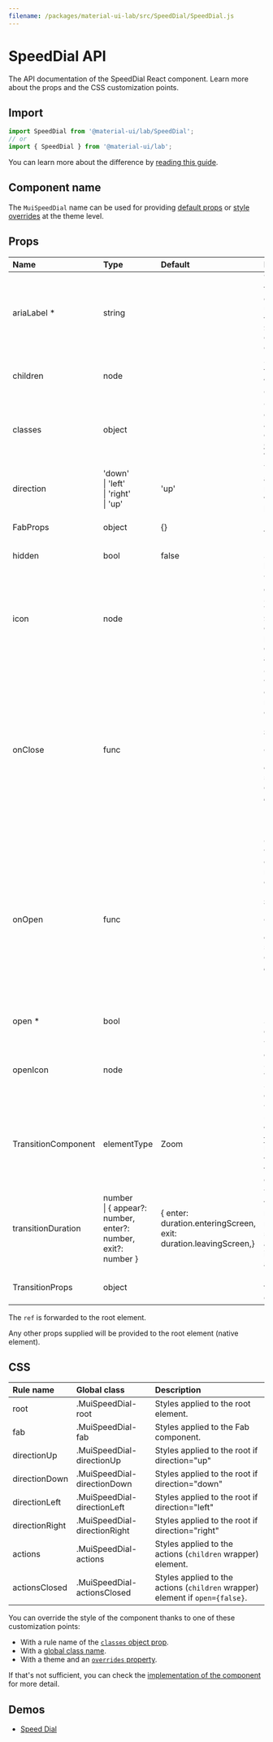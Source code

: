 ```yaml
---
filename: /packages/material-ui-lab/src/SpeedDial/SpeedDial.js
---
```


<!--- This documentation is automatically generated, do not try to edit it. -->

# SpeedDial API

<p class="description">The API documentation of the SpeedDial React component. Learn more about the props and the CSS customization points.</p>

## Import

```js
import SpeedDial from '@material-ui/lab/SpeedDial';
// or
import { SpeedDial } from '@material-ui/lab';
```

You can learn more about the difference by [reading this guide](/guides/minimizing-bundle-size/).



## Component name

The `MuiSpeedDial` name can be used for providing [default props](/customization/globals/#default-props) or [style overrides](/customization/globals/#css) at the theme level.

## Props

| Name | Type | Default | Description |
|:-----|:-----|:--------|:------------|
| <span class="prop-name required">ariaLabel&nbsp;*</span> | <span class="prop-type">string</span> |  | The aria-label of the button element. Also used to provide the `id` for the `SpeedDial` element and its children. |
| <span class="prop-name">children</span> | <span class="prop-type">node</span> |  | SpeedDialActions to display when the SpeedDial is `open`. |
| <span class="prop-name">classes</span> | <span class="prop-type">object</span> |  | Override or extend the styles applied to the component. See [CSS API](#css) below for more details. |
| <span class="prop-name">direction</span> | <span class="prop-type">'down'<br>&#124;&nbsp;'left'<br>&#124;&nbsp;'right'<br>&#124;&nbsp;'up'</span> | <span class="prop-default">'up'</span> | The direction the actions open relative to the floating action button. |
| <span class="prop-name">FabProps</span> | <span class="prop-type">object</span> | <span class="prop-default">{}</span> | Props applied to the [`Fab`](/api/fab/) element. |
| <span class="prop-name">hidden</span> | <span class="prop-type">bool</span> | <span class="prop-default">false</span> | If `true`, the SpeedDial will be hidden. |
| <span class="prop-name">icon</span> | <span class="prop-type">node</span> |  | The icon to display in the SpeedDial Fab. The `SpeedDialIcon` component provides a default Icon with animation. |
| <span class="prop-name">onClose</span> | <span class="prop-type">func</span> |  | Callback fired when the component requests to be closed.<br><br>**Signature:**<br>`function(event: object, reason: string) => void`<br>*event:* The event source of the callback.<br>*reason:* Can be: `"toggle"`, `"blur"`, `"mouseLeave"`, `"escapeKeyDown"`. |
| <span class="prop-name">onOpen</span> | <span class="prop-type">func</span> |  | Callback fired when the component requests to be open.<br><br>**Signature:**<br>`function(event: object, reason: string) => void`<br>*event:* The event source of the callback.<br>*reason:* Can be: `"toggle"`, `"focus"`, `"mouseEnter"`. |
| <span class="prop-name required">open&nbsp;*</span> | <span class="prop-type">bool</span> |  | If `true`, the SpeedDial is open. |
| <span class="prop-name">openIcon</span> | <span class="prop-type">node</span> |  | The icon to display in the SpeedDial Fab when the SpeedDial is open. |
| <span class="prop-name">TransitionComponent</span> | <span class="prop-type">elementType</span> | <span class="prop-default">Zoom</span> | The component used for the transition. [Follow this guide](/components/transitions/#transitioncomponent-prop) to learn more about the requirements for this component. |
| <span class="prop-name">transitionDuration</span> | <span class="prop-type">number<br>&#124;&nbsp;{ appear?: number, enter?: number, exit?: number }</span> | <span class="prop-default">{  enter: duration.enteringScreen,  exit: duration.leavingScreen,}</span> | The duration for the transition, in milliseconds. You may specify a single timeout for all transitions, or individually with an object. |
| <span class="prop-name">TransitionProps</span> | <span class="prop-type">object</span> |  | Props applied to the [`Transition`](http://reactcommunity.org/react-transition-group/transition#Transition-props) element. |

The `ref` is forwarded to the root element.

Any other props supplied will be provided to the root element (native element).

## CSS

| Rule name | Global class | Description |
|:-----|:-------------|:------------|
| <span class="prop-name">root</span> | <span class="prop-name">.MuiSpeedDial-root</span> | Styles applied to the root element.
| <span class="prop-name">fab</span> | <span class="prop-name">.MuiSpeedDial-fab</span> | Styles applied to the Fab component.
| <span class="prop-name">directionUp</span> | <span class="prop-name">.MuiSpeedDial-directionUp</span> | Styles applied to the root if direction="up"
| <span class="prop-name">directionDown</span> | <span class="prop-name">.MuiSpeedDial-directionDown</span> | Styles applied to the root if direction="down"
| <span class="prop-name">directionLeft</span> | <span class="prop-name">.MuiSpeedDial-directionLeft</span> | Styles applied to the root if direction="left"
| <span class="prop-name">directionRight</span> | <span class="prop-name">.MuiSpeedDial-directionRight</span> | Styles applied to the root if direction="right"
| <span class="prop-name">actions</span> | <span class="prop-name">.MuiSpeedDial-actions</span> | Styles applied to the actions (`children` wrapper) element.
| <span class="prop-name">actionsClosed</span> | <span class="prop-name">.MuiSpeedDial-actionsClosed</span> | Styles applied to the actions (`children` wrapper) element if `open={false}`.

You can override the style of the component thanks to one of these customization points:

- With a rule name of the [`classes` object prop](/customization/components/#overriding-styles-with-classes).
- With a [global class name](/customization/components/#overriding-styles-with-global-class-names).
- With a theme and an [`overrides` property](/customization/globals/#css).

If that's not sufficient, you can check the [implementation of the component](https://github.com/mui-org/material-ui/blob/master/packages/material-ui-lab/src/SpeedDial/SpeedDial.js) for more detail.

## Demos

- [Speed Dial](/components/speed-dial/)

